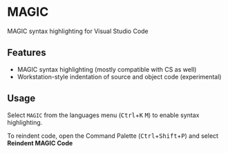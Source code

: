 # MAGIC

MAGIC syntax highlighting for Visual Studio Code

## Features

- MAGIC syntax highlighting (mostly compatible with CS as well)
- Workstation-style indentation of source and object code (experimental)

## Usage

Select `MAGIC` from the languages menu (<kbd>Ctrl</kbd>+<kbd>K</kbd> <kbd>M</kbd>) to enable syntax highlighting.

To reindent code, open the Command Palette (<kbd>Ctrl</kbd>+<kbd>Shift</kbd>+<kbd>P</kbd>) and select **Reindent MAGIC Code**